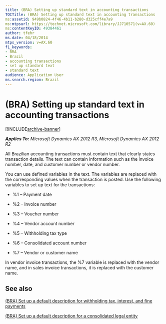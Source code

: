 ```yaml
---
title: (BRA) Setting up standard text in accounting transactions
TOCTitle: (BRA) Setting up standard text in accounting transactions
ms:assetid: 949b0824-4f46-4b11-b280-d325cff4e7a9
ms:mtpsurl: https://technet.microsoft.com/library/JJ710571(v=AX.60)
ms:contentKeyID: 49384461
author: tfehr
ms.date: 04/18/2014
mtps_version: v=AX.60
f1_keywords:
- BRA
- Brazil
- accounting transactions
- set up standard text
- standard text
audience: Application User
ms.search.region: Brazil
---
```


# (BRA) Setting up standard text in accounting transactions 


[!INCLUDE[archive-banner](includes/archive-banner.md)]


_**Applies To:** Microsoft Dynamics AX 2012 R3, Microsoft Dynamics AX 2012 R2_

All Brazilian accounting transactions must contain text that clearly states transaction details. The text can contain information such as the invoice number, date, and customer number or vendor number.

You can use defined variables in the text. The variables are replaced with the corresponding values when the transaction is posted. Use the following variables to set up text for the transactions:

  - %1 – Payment date

  - %2 – Invoice number

  - %3 – Voucher number

  - %4 – Vendor account number

  - %5 – Withholding tax type

  - %6 – Consolidated account number

  - %7 – Vendor or customer name

In vendor invoice transactions, the %7 variable is replaced with the vendor name, and in sales invoice transactions, it is replaced with the customer name.

## See also

[(BRA) Set up a default description for withholding tax, interest, and fine payments](bra-set-up-a-default-description-for-withholding-tax-interest-and-fine-payments.md)

[(BRA) Set up a default description for a consolidated legal entity](bra-set-up-a-default-description-for-a-consolidated-legal-entity.md)

  


